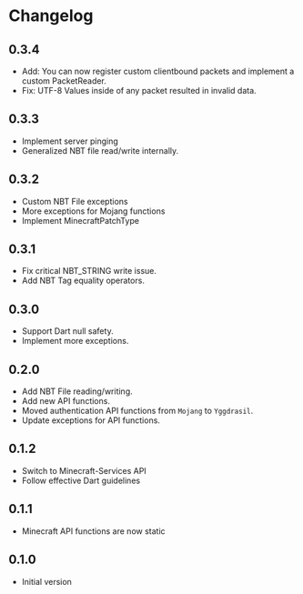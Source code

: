 # Changelog

## 0.3.4

- Add: You can now register custom clientbound packets and implement a custom PacketReader.
- Fix: UTF-8 Values inside of any packet resulted in invalid data.

## 0.3.3

- Implement server pinging
- Generalized NBT file read/write internally.

## 0.3.2

- Custom NBT File exceptions
- More exceptions for Mojang functions
- Implement MinecraftPatchType

## 0.3.1

- Fix critical NBT_STRING write issue.
- Add NBT Tag equality operators.

## 0.3.0

- Support Dart null safety.
- Implement more exceptions.

## 0.2.0

- Add NBT File reading/writing.
- Add new API functions.
- Moved authentication API functions from `Mojang` to `Yggdrasil`.
- Update exceptions for API functions.

## 0.1.2

- Switch to Minecraft-Services API
- Follow effective Dart guidelines

## 0.1.1

- Minecraft API functions are now static

## 0.1.0

- Initial version
